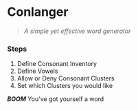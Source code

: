 # Conlanger

> *A simple yet effective word generator*

### Steps

1. Define Consonant Inventory
2. Define Vowels
3. Allow or Deny Consonant Clusters
4. Set which Clusters you would like

***BOOM*** You've got yourself a word
